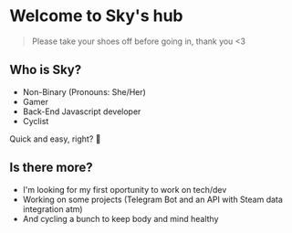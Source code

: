 # Welcome to Sky's hub
>Please take your shoes off before going in, thank you <3

## Who is Sky?
- Non-Binary (Pronouns: She/Her)
- Gamer
- Back-End Javascript developer
- Cyclist

Quick and easy, right? 💖

## Is there more?
- I'm looking for my first oportunity to work on tech/dev
- Working on some projects (Telegram Bot and an API with Steam data integration atm)
- And cycling a bunch to keep body and mind healthy
